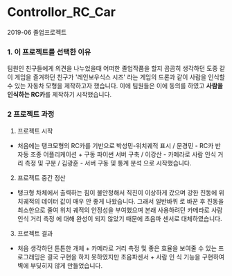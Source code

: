 # Controllor_RC_Car
2019-06 졸업프로젝트
### 1. 이 프로젝트를 선택한 이유
팀원인 친구들에게 의견을 나누었을때 어떠한 졸업작품을 할지 곰곰히 생각하던 도중 같이 게임을 즐겨하던 친구가 '레인보우식스 시즈' 라는 게임의 드론과 같이 사람을 인식할 수 있는 자동차 모형을 제작하고자 했습니다.
이에 팀원들은 이에 동의를 하였고 <strong>사람을 인식하는 RC카</strong>를 제작하기 시작했습니다.

### 2 프로젝트 과정
1. 프로젝트 시작
  - 처음에는 탱크모형의 RC카를 기반으로 박성민-위치궤적 표시 / 문경민 - RC카 반자동 조종 어플리케이션 + 구동 파이썬 서버 구축 
    / 이강산 - 카메라로 사람 인식 거리 측정 및 구분 / 김광훈 - 서버 구동 및 통계 분석 으로 시작했습니다.
2. 프로젝트 중간 정산
  - 탱크형 차체에서 출력하는 힘이 불안정해서 직진이 이상하게 갔으며 강한 진동에 위치궤적의 데이터 값이 매우 안 좋게 나왔습니다. 그래서 일반바퀴
    로 바꾼 후 진동을 최소한으로 줄여 위치 궤적의 안정성을 부여했으며 본래 사용하려던 카메라로 사람 인식 거리 측정 에 대해 완성이 되지 
    않았기 때문에 초음파 센서로 대체하였습니다.
3. 프로젝트 결과
  - 처음 생각하던 튼튼한 개체 + 카메라로 거리 측정 및 좋은 효율을 보여줄 수 있는 프로그래밍은 결국 구현을 하지 못하였지만 초음파센서 + 사람 인
    식 기능을 구현하여 벽에 부딪히지 않게 만들었습니다.
